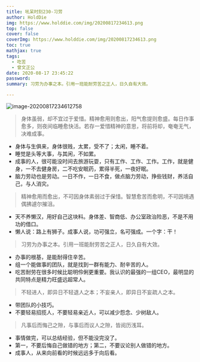 ```yaml
---
title: 吼呆时刻230-习劳
author: HoldDie
img: https://www.holddie.com/img/20200817234613.png
top: false
cover: false
coverImg: https://www.holddie.com/img/20200817234613.png
toc: true
mathjax: true
tags:
  - 吃苦
  - 曾文正公
date: 2020-08-17 23:45:22
password:
summary: 习劳为办事之本。引用一班能耐劳苦之正人，日久自有大效。

---
```


![image-20200817234612758](https://www.holddie.com/img/20200817234613.png)


> 身体虽弱，却不宜过于爱惜。精神愈用则愈出，阳气愈提则愈盛。每日作事愈多，则夜间临睡愈快活。若存一爱惜精神的意思，将前将却，奄奄无气，决难成事。

- 身体与生俱来，身体很贱，太累，受不了；太闲，睡不着。
- 睡觉是头等大事，与其闲，不如累。
- 成事的人，很可能没时间去旅游玩耍，只有工作、工作、工作。工作，就是健身，一不去健身房，二不吃安眠药，累得半死，一夜好眠。
- 脑力劳动也是劳动。一日不作，一日不食，做点脑力劳动，挣些钱财，养活自己，与人消灾。



> 精神愈用而愈出，不可因身体素弱过于保惜。智慧愈苦而愈明，不可因境遇偶拂遽尔摧沮。

- 天不养懒汉，用好自己这块料。身体差、智商低、办公室政治险恶，不是不用功的借口。
- 懒人说：路上有狮子。成事人说，功可强立，名可强成。一个字：干！



> 习劳为办事之本。引用一班能耐劳苦之正人，日久自有大效。

- 办事的根基，是能耐得住辛苦。
- 组一个能做事的团队，就是找到一群有能力、耐辛苦的人。
- 吃苦耐劳在很多时候比聪明伶俐更重要。我认识的最强的一组CEO，最明显的共同特点是精力旺盛远超常人。



> 不轻进人，即异日不轻退人之本；不妄亲人，即异日不妄疏人之本。

- 带团队的小技巧。
- 不要轻易招揽人，不要轻易亲近人，可以减少怨念、少树敌人。



> 凡事后而悔己之隙，与事后而议人之隙，皆阅历浅耳。

- 事情做完，可以总结经验，但不能没完没了。
- 第一，不要后悔自己做错的地方；第二，不要议论别人做错的地方。
- 成事人，从来向前看的时候远远多于向后看。